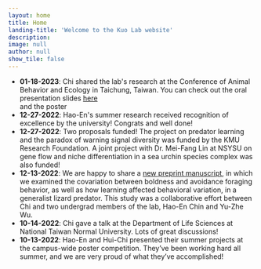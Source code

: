```yaml
---
layout: home
title: Home
landing-title: 'Welcome to the Kuo Lab website'
description: 
image: null
author: null
show_tile: false
---
```


<ul>
	<li><b>01-18-2023</b>: Chi shared the lab's research at the Conference of Animal Behavior and Ecology in Taichung, Taiwan. You can check out the oral presentation slides <a href="https://drive.google.com/file/d/1h2cYCAyR-jC5-sbD8-jZO9_TBi5iLTlt/view?usp=share_link"> here</a></li> and the poster <a href="https://drive.google.com/file/d/1UbDFKNLg3I4QTYRL57BxmBOkauvHde5M/view?usp=share_link" here></a> </li>
	<li><b>12-27-2022</b>: Hao-En's summer research received recognition of excellence by the university! Congrats and well done!</li>
	<li><b>12-27-2022</b>: Two proposals funded! The project on predator learning and the paradox of warning signal diversity was funded by the KMU Research Foundation. A joint project with Dr. Mei-Fang Lin at NSYSU on gene flow and niche differentiation in a sea urchin species complex was also funded!</li> 
	<li><b>12-13-2022</b>: We are happy to share a <a href="https://www.biorxiv.org/content/10.1101/2022.12.13.520202v1"> new preprint manuscript</a>, in which we examined the covariation between boldness and avoidance foraging behavior, as well as how learning affected behavioral variation, in a generalist lizard predator. This study was a collaborative effort between Chi and two undergrad members of the lab, Hao-En Chin and Yu-Zhe Wu.</li>    
	<li><b>10-14-2022</b>: Chi gave a talk at the Department of Life Sciences at National Taiwan Normal University. Lots of great discussions!</li>
	<li><b>10-13-2022</b>: Hao-En and Hui-Chi presented their summer projects at the campus-wide poster competition. They’ve been working hard all summer, and we are very proud of what they’ve accomplished!</li>
